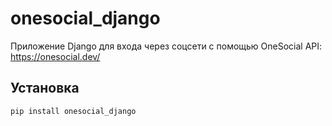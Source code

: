 # onesocial_django

Приложение Django для входа через соцсети с помощью OneSocial API: https://onesocial.dev/

## Установка

```
pip install onesocial_django
```
